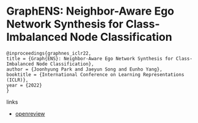 # GraphENS: Neighbor-Aware Ego Network Synthesis for Class-Imbalanced Node Classification

```
@inproceedings{graphnes_iclr22,
title = {Graph{ENS}: Neighbor-Aware Ego Network Synthesis for Class-Imbalanced Node Classification},
author = {Joonhyung Park and Jaeyun Song and Eunho Yang},
booktitle = {International Conference on Learning Representations (ICLR)},
year = {2022}
}
```

links
- [openreview](https://openreview.net/forum?id=MXEl7i-iru)
